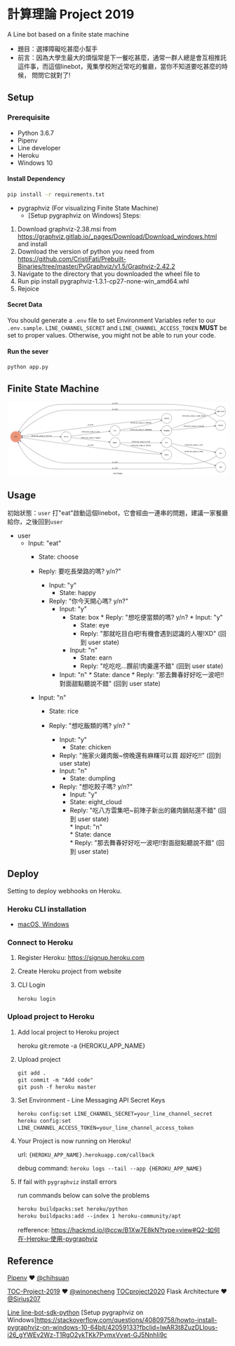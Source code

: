 # 計算理論 Project 2019    

A Line bot based on a finite state machine

* 題目：選擇障礙吃甚麼小幫手
* 前言：因為大學生最大的煩惱常是下一餐吃甚麼，通常一群人總是會互相推託這件事，而這個linebot，蒐集學校附近常吃的餐廳，當你不知道要吃甚麼的時候，
問問它就對了!
## Setup

### Prerequisite
* Python 3.6.7
* Pipenv
* Line developer
* Heroku
* Windows 10

#### Install Dependency
```sh
pip install -r requirements.txt
```

* pygraphviz (For visualizing Finite State Machine)
    * [Setup pygraphviz on Windows]
      Steps:
1. Download graphviz-2.38.msi from https://graphviz.gitlab.io/_pages/Download/Download_windows.html and install
2. Download the version of python you need from https://github.com/CristiFati/Prebuilt-Binaries/tree/master/PyGraphviz/v1.5/Graphviz-2.42.2
3. Navigate to the directory that you downloaded the wheel file to
4. Run pip install pygraphviz-1.3.1-cp27-none-win_amd64.whl
5. Rejoice
	


#### Secret Data
You should generate a `.env` file to set Environment Variables refer to our `.env.sample`.
`LINE_CHANNEL_SECRET` and `LINE_CHANNEL_ACCESS_TOKEN` **MUST** be set to proper values.
Otherwise, you might not be able to run your code.


#### Run the sever

```sh
python app.py
```


## Finite State Machine
![fsm](./img/show-fsm.png)

## Usage
初始狀態：`user`
打"eat"啟動這個linebot，它會經由一連串的問題，建議一家餐廳給你，之後回到`user`


* user
	* Input: "eat"
	    * State: choose
	    * Reply: 要吃長榮路的嗎? y/n?"
	      * Input: "y"
	          * State: happy
		  * Reply: "你今天開心嗎? y/n?"
		       * Input: "y"
		            * State: box
			    * Reply: "想吃便當類的嗎? y/n?
			         * Input: "y"
				      * State: eye
				      * Reply: "那就吃目白吧!有機會遇到認識的人喔!XD" (回到 user state)
				 * Input: "n"
				      * State: earn
				      * Reply: "吃吃吃...饌前!肉羹還不錯" (回到 user state)
		       * Input: "n"
				      * State: dance
				      * Reply: "那去舞春好好吃一波吧!!對面甜點聽說不錯" (回到 user state)
			    
	    * Input: "n"
	       * State: rice
	       * Reply: "想吃飯類的嗎? y/n? "
	         
		       * Input: "y"
		            * State: chicken   
			    * Reply: "施家火雞肉飯~傍晚還有麻糬可以買  超好吃!!" (回到 user state)
		        * Input: "n"
		            * State: dumpling
			    * Reply: "想吃餃子嗎? y/n?"
			         * Input: "y"
				     * State: eight_cloud    
				     * Reply: "吃八方雲集吧~前陣子新出的雞肉鍋貼還不錯" (回到 user state)   
				 * Input: "n"     
				      * State: dance         
				      * Reply: "那去舞春好好吃一波吧!!對面甜點聽說不錯" (回到 user state)
			    

## Deploy
Setting to deploy webhooks on Heroku.

### Heroku CLI installation

* [macOS, Windows](https://devcenter.heroku.com/articles/heroku-cli)


### Connect to Heroku

1. Register Heroku: https://signup.heroku.com

2. Create Heroku project from website

3. CLI Login

	`heroku login`

### Upload project to Heroku

1. Add local project to Heroku project

	heroku git:remote -a {HEROKU_APP_NAME}

2. Upload project

	```
	git add .
	git commit -m "Add code"
	git push -f heroku master
	```

3. Set Environment - Line Messaging API Secret Keys

	```
	heroku config:set LINE_CHANNEL_SECRET=your_line_channel_secret
	heroku config:set LINE_CHANNEL_ACCESS_TOKEN=your_line_channel_access_token
	```

4. Your Project is now running on Heroku!

	url: `{HEROKU_APP_NAME}.herokuapp.com/callback`

	debug command: `heroku logs --tail --app {HEROKU_APP_NAME}`

5. If fail with `pygraphviz` install errors

	run commands below can solve the problems
	```
	heroku buildpacks:set heroku/python
	heroku buildpacks:add --index 1 heroku-community/apt
	```

	refference: https://hackmd.io/@ccw/B1Xw7E8kN?type=view#Q2-如何在-Heroku-使用-pygraphviz

## Reference
[Pipenv](https://medium.com/@chihsuan/pipenv-更簡單-更快速的-python-套件管理工具-135a47e504f4) ❤️ [@chihsuan](https://github.com/chihsuan)

[TOC-Project-2019](https://github.com/winonecheng/TOC-Project-2019) ❤️ [@winonecheng](https://github.com/winonecheng)
[TOCproject2020](https://github.com/NCKU-CCS/TOC-Project-2020)
Flask Architecture ❤️ [@Sirius207](https://github.com/Sirius207)

[Line line-bot-sdk-python](https://github.com/line/line-bot-sdk-python/tree/master/examples/flask-echo)
[Setup pygraphviz on Windows]https://stackoverflow.com/questions/40809758/howto-install-pygraphviz-on-windows-10-64bit/42059133?fbclid=IwAR3t8ZuzDLIous-i26_gYWEv2Wz-T1RgO2ykTKk7PvmxVvwt-GJ5NnhIj9c
